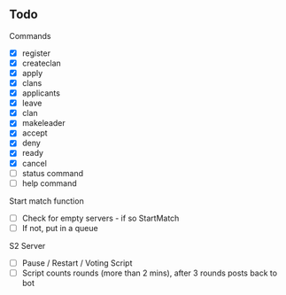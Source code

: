## Todo

Commands

- [x] register <playfabid>
- [x] createclan <clanname>
- [x] apply <clanname>
- [x] clans
- [x] applicants
- [x] leave
- [x] clan <clanname>
- [x] makeleader <user>
- [x] accept <user>
- [x] deny <user>
- [x] ready
- [x] cancel
- [ ] status command
- [ ] help command

Start match function

- [ ] Check for empty servers - if so StartMatch
- [ ] If not, put in a queue

S2 Server

- [ ] Pause / Restart / Voting Script
- [ ] Script counts rounds (more than 2 mins), after 3 rounds posts back to bot
